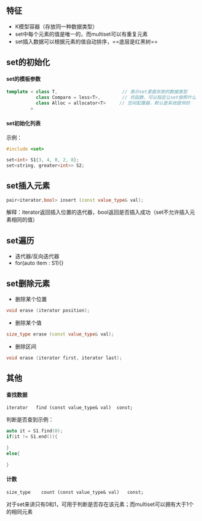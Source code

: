 ## 特征
- K模型容器（存放同一种数据类型）
- set中每个元素的值是唯一的，而multiset可以有重复元素
- set插入数据可以根据元素的值自动排序，==底层是红黑树==

## set的初始化
#### set的模板参数

```cpp
template < class T,                        // 表示set里面存放的数据类型
           class Compare = less<T>,        // 仿函数，可以指定让set按照什么方式进行比较数据
           class Alloc = allocator<T>     // 空间配置器，默认是系统提供的
         >
```

#### set初始化列表
示例：

```cpp
#include <set>

set<int> S1{3, 4, 0, 2, 8};
set<string, greater<int>> S2;
```

## set插入元素

```cpp
pair<iterator,bool> insert (const value_type& val);
```
解释：iterator返回插入位置的迭代器，bool返回是否插入成功（set不允许插入元素相同的值）

## set遍历
- 迭代器/反向迭代器
- for(auto item : S1){}

## set删除元素
- 删除某个位置
```cpp
void erase (iterator position);
```

- 删除某个值
```cpp
size_type erase (const value_type& val);
```

- 删除区间
```cpp
void erase (iterator first, iterator last);
```

## 其他
#### 查找数据
```
iterator   find (const value_type& val)  const;
```
判断是否查到示例：
```cpp
auto it = S1.find(0);
if(it != S1.end()){
    
}
else{
    
}
```

#### 计数
```
size_type    count (const value_type& val)   const;
```
对于set来讲只有0和1，可用于判断是否存在该元素；而multiset可以拥有大于1个的相同元素

